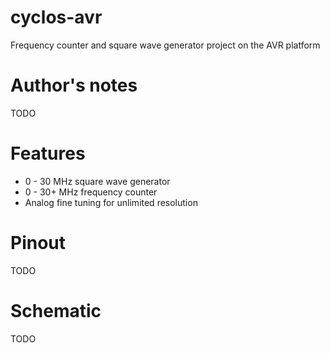 # cyclos-avr
Frequency counter and square wave generator project on the AVR platform

# Author's notes
TODO

# Features
- 0 - 30 MHz square wave generator
- 0 - 30+ MHz frequency counter
- Analog fine tuning for unlimited resolution

# Pinout
TODO

# Schematic
TODO
